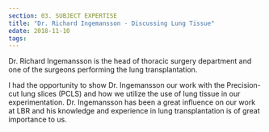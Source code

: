 ```yaml
---
section: 03. SUBJECT EXPERTISE
title: "Dr. Richard Ingemansson - Discussing Lung Tissue"
edate: 2018-11-10
tags:
---
```


Dr. Richard Ingemansson is the head of thoracic surgery department and one of the surgeons performing the lung transplantation. 

I had the opportunity to show Dr. Ingemansson our work with the Precision-cut lung slices (PCLS) and how we utilize the use of lung tissue in our experimentation. Dr. Ingemansson has been a great influence on our work at LBR and his knowledge and experience in lung transplantation is of great importance to us.